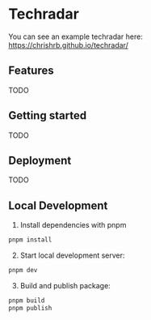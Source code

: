 # Techradar

You can see an example techradar here: https://chrishrb.github.io/techradar/

## Features

TODO

## Getting started

TODO

## Deployment

TODO

## Local Development

1. Install dependencies with pnpm

```bash
pnpm install
```

2. Start local development server:

```bash
pnpm dev
```

3. Build and publish package:

```bash
pnpm build
pnpm publish
```
